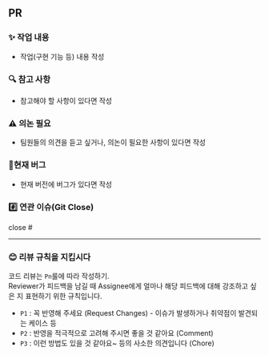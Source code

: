 ## PR
### ✨ 작업 내용
- 작업(구현 기능 등) 내용 작성

### 🔍 참고 사항
- 참고해야 할 사항이 있다면 작성

### ⚠️ 의논 필요
- 팀원들의 의견을 듣고 싶거나, 의논이 필요한 사항이 있다면 작성

### 🐞현재 버그
- 현재 버전에 버그가 있다면 작성

### #️⃣ 연관 이슈(Git Close)
close #

___
### 😊 리뷰 규칙을 지킵시다
코드 리뷰는 `Pn`룰에 따라 작성하기.   
Reviewer가 피드백을 남길 때 Assignee에게 얼마나 해당 피드백에 대해 강조하고 싶은 지 표현하기 위한 규칙입니다.
- `P1` : 꼭 반영해 주세요 (Request Changes) - 이슈가 발생하거나 취약점이 발견되는 케이스 등
- `P2` : 반영을 적극적으로 고려해 주시면 좋을 것 같아요 (Comment)
- `P3` : 이런 방법도 있을 것 같아요~ 등의 사소한 의견입니다 (Chore)
